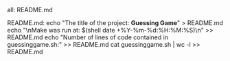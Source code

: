 all: README.md

README.md:
	echo "The title of the project: __Guessing Game__" > README.md
	echo "\nMake was run at: $(shell date +%Y-%m-%d:%H:%M:%S)\n" >> README.md
	echo "Number of lines of code contained in guessinggame.sh:" >> README.md
	cat guessinggame.sh | wc -l >> README.md
